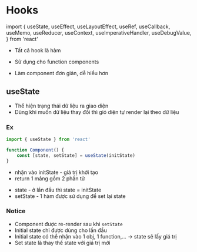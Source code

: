 
# Hooks

import {
    useState,
    useEffect,
    useLayoutEffect,
    useRef,
    useCallback,
    useMemo,
    useReducer,
    useContext,
    useImperativeHandler,
    useDebugValue,
} from 'react'

- Tất cả hook là hàm

- Sử dụng cho function components
- Làm component đơn giản, dễ hiểu hơn 

## useState
- Thể hiện trạng thái dữ liệu ra giao diện
- Dùng khi muốn dữ liệu thay đổi thì gió diện tự render lại theo dữ liệu

### Ex

```jsx
import { useState } from 'react'

function Component() {
    const [state, setState] = useState(initState)
}

```

- nhận vào initState - giá trị khởi tạo
- return 1 mảng gồm 2 phần tử
+ state - ở lần đầu thì state = initState
+ setState - 1 hàm được sử dụng để set lại state

###  Notice
- Component được re-render sau khi `setState`
- Initial state chỉ được dùng cho lần đầu
- Initial state có thể nhận vào 1 obj, 1 function,... -> state sẽ lấy giá trị
- Set state là thay thế state với giá trị mới
